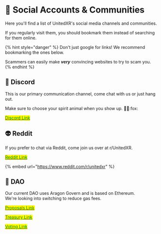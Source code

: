 # 👋 Social Accounts & Communities

Here you'll find a list of UnitedXR's social media channels and communities.

If you regularly visit them, you should bookmark them instead of searching for them online.

{% hint style="danger" %}
Don't just google for links! We recommend bookmarking the ones below.

Scammers can easily make _**very**_ convincing websites to try to scam you.
{% endhint %}

## :tophat: Discord

This is our primary communication channel, come chat with us or just hang out.

Make sure to choose your spirit animal when you show up. :gorilla::unicorn::fox:

[<mark style="color:green;">Discord Link</mark>](https://discord.com/invite/fV2SjJzEUr)<mark style="color:green;"></mark>

## :alien: <mark style="color:green;"></mark> Reddit

If you prefer to chat via Reddit, come join us over at r/UnitedXR.

<mark style="color:green;"></mark>[<mark style="color:green;">Reddit Link</mark>](https://www.reddit.com/r/unitedxr/)<mark style="color:green;"></mark>

{% embed url="https://www.reddit.com/r/unitedxr" %}

## :robot: DAO

Our current DAO uses Aragon Govern and is based on Ethereum. \
We're looking into switching to reduce gas fees.

[<mark style="color:green;">Proposals Link</mark>](https://govern.aragon.org/#/daos/unitedxr/actions)

[<mark style="color:green;">Treasury Link</mark>](https://govern.aragon.org/#/daos/unitedxr/finance)

[<mark style="color:green;">Voting Link</mark>](https://voice.aragon.org/tokens/info/#/0xce0b56632ba8322264806d0c79a2bbfc6f8c6934)<mark style="color:green;"></mark>
